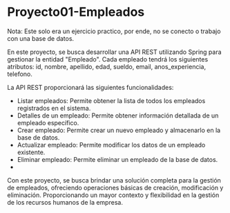 # Proyecto01-Empleados
Nota: Este solo era un ejercicio practico, por ende, no se conecto o trabajo con una base de datos.

En este proyecto, se busca desarrollar una API REST utilizando Spring para gestionar la entidad "Empleado". Cada empleado tendrá los siguientes atributos: id, nombre, apellido, edad, sueldo, email, anos_experiencia, telefono.

La API REST proporcionará las siguientes funcionalidades:

- Listar empleados: Permite obtener la lista de todos los empleados registrados en el sistema.
- Detalles de un empleado: Permite obtener información detallada de un empleado específico.
- Crear empleado: Permite crear un nuevo empleado y almacenarlo en la base de datos.
- Actualizar empleado: Permite modificar los datos de un empleado existente.
- Eliminar empleado: Permite eliminar un empleado de la base de datos.
- 
Con este proyecto, se busca brindar una solución completa para la gestión de empleados, ofreciendo operaciones básicas de creación, modificación y eliminación. Proporcionando un mayor contexto y flexibilidad en la gestión de los recursos humanos de la empresa.
